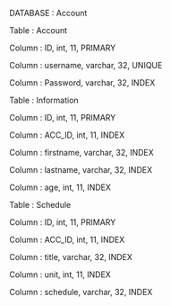 DATABASE : Account

Table : Account

Column : ID, int, 11, PRIMARY

Column : username, varchar, 32, UNIQUE

Column : Password, varchar, 32, INDEX

Table : Information

Column : ID, int, 11, PRIMARY

Column : ACC_ID, int, 11, INDEX

Column : firstname, varchar, 32, INDEX

Column : lastname, varchar, 32, INDEX

Column : age, int, 11, INDEX

Table : Schedule

Column : ID, int, 11, PRIMARY

Column : ACC_ID, int, 11, INDEX

Column : title, varchar, 32, INDEX

Column : unit, int, 11, INDEX

Column : schedule, varchar, 32, INDEX
